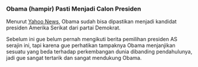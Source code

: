 ### Obama (hampir) Pasti Menjadi Calon Presiden

Menurut [Yahoo News](http://news.yahoo.com/s/ap/primary_rdp;_ylt=AspXNnYFkHqUYOyfygYYeUas0NUE), Obama sudah bisa dipastikan menjadi kandidat presiden Amerika Serikat dari partai Demokrat.

Sebelum ini gue belum pernah mengikuti berita pemilihan presiden AS serajin ini, tapi karena gue perhatikan tampaknya Obama menjanjikan sesuatu yang beda terhadap perkembangan dunia dibanding pendahulunya, jadi gue sangat tertarik dan sangat mendukung Obama.

<!-- METADATA: {"time": "2008-06-03 21:24:42", "title": "Obama (hampir) Pasti Menjadi Calon Presiden"} -->
